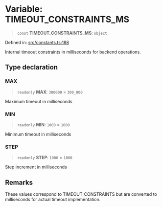 # Variable: TIMEOUT\_CONSTRAINTS\_MS

> `const` **TIMEOUT\_CONSTRAINTS\_MS**: `object`

Defined in: [src/constants.ts:188](https://github.com/Nick2bad4u/Uptime-Watcher/blob/8a1973382d5fe14c52996ecda381894eb7ecd4a6/src/constants.ts#L188)

Internal timeout constraints in milliseconds for backend operations.

## Type declaration

### MAX

> `readonly` **MAX**: `300000` = `300_000`

Maximum timeout in milliseconds

### MIN

> `readonly` **MIN**: `1000` = `1000`

Minimum timeout in milliseconds

### STEP

> `readonly` **STEP**: `1000` = `1000`

Step increment in milliseconds

## Remarks

These values correspond to TIMEOUT_CONSTRAINTS but are converted
to milliseconds for actual timeout implementation.
